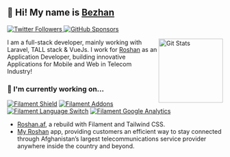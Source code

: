 ## 🥷 Hi! My name is [Bezhan](https://twitter.com/bezhanSalleh)

<p>
  <a href="https://twitter.com/bezhanSalleh">
    <img alt="Twitter Followers" src="https://img.shields.io/twitter/follow/bezhanSalleh?style=for-the-badge&logo=twitter&color=00ACEE">
  </a>

  <a href="https://github.com/sponsors/bezhanSalleh">
    <img alt="GitHub Sponsors" src="https://img.shields.io/static/v1?label=Sponsor&message=%E2%9D%A4&style=for-the-badge&logo=github&color=FF69B4">
  </a>
</p>

<a href="https://github.com/bezhanSalleh"><img alt="Git Stats" src="http://github-readme-stats-bezhansalleh.vercel.app/api?username=bezhanSalleh&show_icons=true&count_private=true" align="right" height="150" /></a>


I am a full-stack developer, mainly working with Laravel, TALL stack & VueJs. I work for [Roshan](https://roshan.af) as an Application Developer, building innovative Applications for Mobile and Web in Telecom Industry!

### 🔭 I'm currently working on...
[![Filament Shield](https://github-readme-stats-bezhansalleh.vercel.app/api/pin/?username=bezhanSalleh&repo=filament-shield)](https://github.com/bezhanSalleh/filament-shield)
[![Filament Addons](https://github-readme-stats-bezhansalleh.vercel.app/api/pin/?username=bezhanSalleh&repo=filament-addons)](https://github.com/bezhanSalleh/filament-addons)
[![Filament Language Switch](https://github-readme-stats-bezhansalleh.vercel.app/api/pin/?username=bezhanSalleh&repo=filament-language-switch)](https://github.com/bezhanSalleh/filament-language-switch)
[![Filament Google Analytics](https://github-readme-stats-bezhansalleh.vercel.app/api/pin/?username=bezhanSalleh&repo=filament-google-analytics)](https://github.com/bezhanSalleh/filament-google-analytics)
- [Roshan.af](https://roshan.af), a rebuild with Filament and Tailwind CSS.
- [My Roshan](http://onelink.to/roshan) app, providing customers an efficient way to stay connected through Afghanistan’s largest telecommunications service provider anywhere inside the country and beyond.
